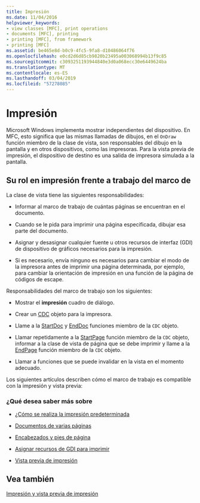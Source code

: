 ```yaml
---
title: Impresión
ms.date: 11/04/2016
helpviewer_keywords:
- view classes [MFC], print operations
- documents [MFC], printing
- printing [MFC], from framework
- printing [MFC]
ms.assetid: be465e8d-b0c9-4fc5-9fa8-d10486064f76
ms.openlocfilehash: e0cd2d6d85cb9820b23495a003068994b13f9c85
ms.sourcegitcommit: c3093251193944840e3d0a068ecc30e6449624ba
ms.translationtype: MT
ms.contentlocale: es-ES
ms.lasthandoff: 03/04/2019
ms.locfileid: "57278085"
---
```

# <a name="printing"></a>Impresión

Microsoft Windows implementa mostrar independientes del dispositivo. En MFC, esto significa que las mismas llamadas de dibujos, en el `OnDraw` función miembro de la clase de vista, son responsables del dibujo en la pantalla y en otros dispositivos, como las impresoras. Para la vista previa de impresión, el dispositivo de destino es una salida de impresora simulada a la pantalla.

##  <a name="_core_your_role_in_printing_vs.._the_framework.92.s_role"></a> Su rol en impresión frente a trabajo del marco de

La clase de vista tiene las siguientes responsabilidades:

- Informar al marco de trabajo de cuántas páginas se encuentran en el documento.

- Cuando se le pida para imprimir una página especificada, dibujar esa parte del documento.

- Asignar y desasignar cualquier fuente u otros recursos de interfaz (GDI) de dispositivo de gráficos necesarios para la impresión.

- Si es necesario, envía ninguno es necesarios para cambiar el modo de la impresora antes de imprimir una página determinada, por ejemplo, para cambiar la orientación de impresión en una función de la página de códigos de escape.

Responsabilidades del marco de trabajo son los siguientes:

- Mostrar el **impresión** cuadro de diálogo.

- Crear un [CDC](../mfc/reference/cdc-class.md) objeto para la impresora.

- Llame a la [StartDoc](../mfc/reference/cdc-class.md#startdoc) y [EndDoc](../mfc/reference/cdc-class.md#enddoc) funciones miembro de la `CDC` objeto.

- Llamar repetidamente a la [StartPage](../mfc/reference/cdc-class.md#startpage) función miembro de la `CDC` objeto, informar a la clase de vista de página que se debe imprimir y llame a la [EndPage](../mfc/reference/cdc-class.md#endpage) función miembro de la `CDC` objeto.

- Llamar a funciones que se puede invalidar en la vista en el momento adecuado.

Los siguientes artículos describen cómo el marco de trabajo es compatible con la impresión y vista previa:

### <a name="what-do-you-want-to-know-more-about"></a>¿Qué desea saber más sobre

- [¿Cómo se realiza la impresión predeterminada](../mfc/how-default-printing-is-done.md)

- [Documentos de varias páginas](../mfc/multipage-documents.md)

- [Encabezados y pies de página](../mfc/headers-and-footers.md)

- [Asignar recursos de GDI para imprimir](../mfc/allocating-gdi-resources.md)

- [Vista previa de impresión](../mfc/print-preview-architecture.md)

## <a name="see-also"></a>Vea también

[Impresión y vista previa de impresión](../mfc/printing-and-print-preview.md)
